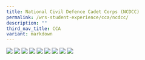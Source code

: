 ```yaml
---
title: National Civil Defence Cadet Corps (NCDCC)
permalink: /wrs-student-experience/cca/ncdcc/
description: ""
third_nav_title: CCA
variant: markdown
---
```

![](/images/CCA/NCDCC_1.jpg)
![](/images/CCA/NCDCC_2.jpg)
![](/images/CCA/NCDCC_3.jpg)
![](/images/CCA/NCDCC_4.jpg)
![](/images/CCA/NCDCC_5.jpg)
![](/images/CCA/NCDCC_6.jpg)
![](/images/CCA/NCDCC_7.jpg)
![](/images/CCA/NCDCC_8.jpg)
![](/images/CCA/NCDCC_9.jpg)
